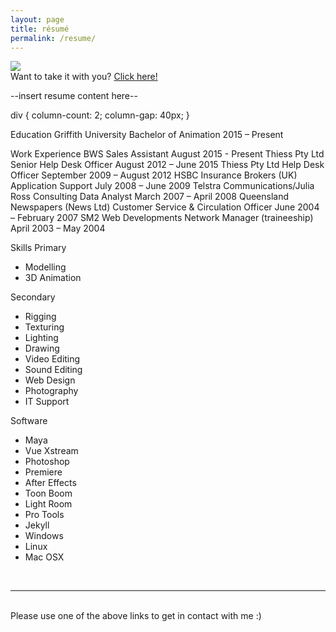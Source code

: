 ```yaml
---
layout: page
title: résumé
permalink: /resume/
---
```


<img class="col one right" src="/img/res_pic.jpg">

<br/>
Want to take it with you? <a href="/img/Duane_McPherson_-_Resume.pdf" target="_blank">Click here!</a>

--insert resume content here--

div { 
	column-count: 2;
	column-gap: 40px;
}

Education
Griffith University
Bachelor of Animation
2015 – Present

Work Experience
BWS
Sales Assistant
August 2015 - Present
Thiess Pty Ltd
Senior Help Desk Officer
August 2012 – June 2015
Thiess Pty Ltd
Help Desk Officer
September 2009 – August 2012
HSBC Insurance Brokers (UK)
Application Support
July 2008 – June 2009
Telstra Communications/Julia Ross Consulting
Data Analyst
March 2007 – April 2008
Queensland Newspapers (News Ltd)
Customer Service & Circulation Officer
June 2004 – February 2007
SM2 Web Developments
Network Manager (traineeship)
April 2003 – May 2004






Skills
Primary
-	Modelling
-	3D Animation

Secondary
-	Rigging
-	Texturing
-	Lighting
-	Drawing
-	Video Editing
-	Sound Editing
-	Web Design
-	Photography
-	IT Support

Software
-	Maya
-	Vue Xstream
-	Photoshop
-	Premiere
-	After Effects
-	Toon Boom
-	Light Room
-	Pro Tools
-	Jekyll
-	Windows
-	Linux
-	Mac OSX





<br/>
<hr/>
<br/>
<span class="contacticon center">
	<a href="http://duanemcpherson.com/contact/"><i class="fa fa-envelope-square"></i></a>
	<a href="https://www.linkedin.com/in/duane-mcpherson" target="_blank"><i class="fa fa-linkedin-square"></i></a>
	<a href="http://dmcmodelling.tumblr.com/" target="_blank"><i class="fa fa-tumblr-square"></i></a>
	<a href="https://twitter.com/duanemcpherson" target="_blank"><i class="fa fa-twitter-square"></i></a>
</span>

<div class="col three caption">
	Please use one of the above links to get in contact with me :)
</div>

